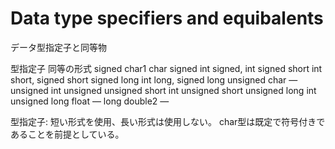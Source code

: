 # Data type specifiers and equibalents
データ型指定子と同等物


型指定子 	          同等の形式
signed char1 	      char
signed int 	          signed, int
signed short int 	  short, signed short
signed long int 	  long, signed long
unsigned char 	      —
unsigned int 	      unsigned
unsigned short int 	  unsigned short
unsigned long int 	  unsigned long
float 	              —
long double2 	      —


型指定子:
短い形式を使用、長い形式は使用しない。
char型は既定で符号付きであることを前提としている。

